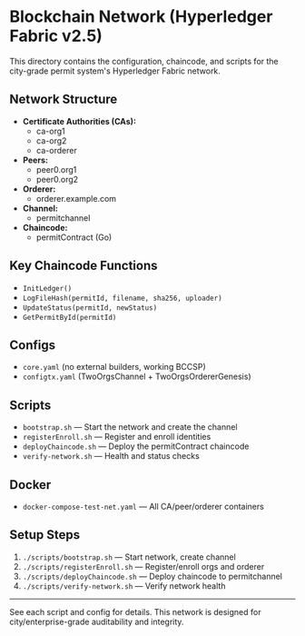 # Blockchain Network (Hyperledger Fabric v2.5)

This directory contains the configuration, chaincode, and scripts for the city-grade permit system's Hyperledger Fabric network.

## Network Structure
- **Certificate Authorities (CAs):**
  - ca-org1
  - ca-org2
  - ca-orderer
- **Peers:**
  - peer0.org1
  - peer0.org2
- **Orderer:**
  - orderer.example.com
- **Channel:**
  - permitchannel
- **Chaincode:**
  - permitContract (Go)

## Key Chaincode Functions
- `InitLedger()`
- `LogFileHash(permitId, filename, sha256, uploader)`
- `UpdateStatus(permitId, newStatus)`
- `GetPermitById(permitId)`

## Configs
- `core.yaml` (no external builders, working BCCSP)
- `configtx.yaml` (TwoOrgsChannel + TwoOrgsOrdererGenesis)

## Scripts
- `bootstrap.sh` — Start the network and create the channel
- `registerEnroll.sh` — Register and enroll identities
- `deployChaincode.sh` — Deploy the permitContract chaincode
- `verify-network.sh` — Health and status checks

## Docker
- `docker-compose-test-net.yaml` — All CA/peer/orderer containers

## Setup Steps
1. `./scripts/bootstrap.sh` — Start network, create channel
2. `./scripts/registerEnroll.sh` — Register/enroll orgs and orderer
3. `./scripts/deployChaincode.sh` — Deploy chaincode to permitchannel
4. `./scripts/verify-network.sh` — Verify network health

---

See each script and config for details. This network is designed for city/enterprise-grade auditability and integrity. 
